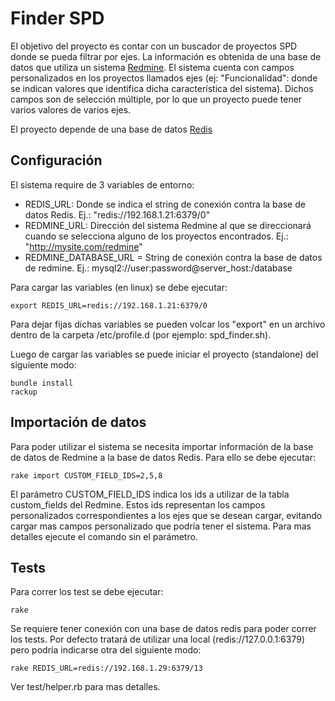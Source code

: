 Finder SPD
==========

El objetivo del proyecto es contar con un buscador de proyectos SPD donde se pueda filtrar por ejes.
La información es obtenida de una base de datos que utiliza un sistema [Redmine](http://redmine.org). El sistema cuenta con campos personalizados en los proyectos llamados ejes (ej: "Funcionalidad": donde se indican valores que identifica dicha característica del sistema).  Dichos campos son de selección múltiple, por lo que un proyecto puede tener varios valores de varios ejes. 

El proyecto depende de una base de datos [Redis](redis.io)

## Configuración

El sistema require de 3 variables de entorno:

+ REDIS_URL: Donde se indica el string de conexión contra la base de datos Redis.  Ej.: "redis://192.168.1.21:6379/0"
+ REDMINE_URL: Dirección del sistema Redmine al que se direccionará cuando se selecciona alguno de los proyectos encontrados. Ej.: "http://mysite.com/redmine"
+ REDMINE_DATABASE_URL = String de conexión contra la base de datos de redmine. Ej.: mysql2://user:password@server_host:/database

Para cargar las variables (en linux) se debe ejecutar:

    export REDIS_URL=redis://192.168.1.21:6379/0

Para dejar fijas dichas variables se pueden volcar los "export" en un archivo dentro de la carpeta /etc/profile.d (por ejemplo: spd_finder.sh).

Luego de cargar las variables se puede iniciar el proyecto (standalone) del siguiente modo:

    bundle install
    rackup


## Importación de datos 

Para poder utilizar el sistema se necesita importar información de la base de datos de Redmine a la base de datos Redis.  Para ello se debe ejecutar:

    rake import CUSTOM_FIELD_IDS=2,5,8

El parámetro CUSTOM_FIELD_IDS indica los ids a utilizar de la tabla custom_fields del Redmine.  Estos ids representan los campos personalizados correspondientes a los ejes que se desean cargar, evitando cargar mas campos personalizado que podría tener el sistema. 
Para mas detalles ejecute el comando sin el parámetro.

## Tests

Para correr los test se debe ejecutar:

    rake 

Se requiere tener conexión con una base de datos redis para poder correr los tests.  Por defecto tratará de utilizar una local (redis://127.0.0.1:6379) pero podría indicarse otra del siguiente modo:

    rake REDIS_URL=redis://192.168.1.29:6379/13

Ver test/helper.rb para mas detalles.


